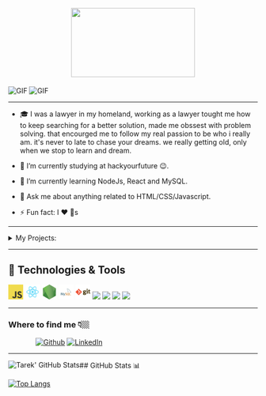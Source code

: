 


<p align="center">
  <img width="250" height="140" src="https://i.ibb.co/Ldjrw9y/8a063315-c3b1-47d1-bdb0-ee40c9e43c14-200x200.png">
</p>




<img align="center" alt="GIF" src="https://github.com/abhisheknaiidu/abhisheknaiidu/blob/master/code.gif?raw=true" width="100%" height="280" /> 

<img align="center" alt="GIF" src="https://i.ibb.co/XxSLFrY/gifntext-gif-3.gif" width="100%" height="380" /> 

<hr>



-	🎓 I was a lawyer in my homeland, working as a lawyer tought me how to keep searching for a better solution, made me obssest with problem solving. that encourged me to follow
my real passion to be who i really am. it's never to late to chase your dreams. we really getting old, only when we stop to learn and dream.

- 🔭 I’m currently studying at hackyourfuture :wink:.
- 🌱 I’m currently learning NodeJs, React and MySQL.
- 💬 Ask me about anything related to HTML/CSS/Javascript.
- ⚡ Fun fact: I :heart: :dog:s

<hr>

<details>
<summary>My Projects: </summary>
  
  <details>
<summary>Project's Name</summary>
 1. Project name
 2. *link to repo*
 3.  description : 
</details>

<details>
<summary>Project2's Name</summary>
 1. Project name
 2. *link to repo*
 3.  description : 
</details>


 
</details>




<hr>




## 🔧 Technologies & Tools




<code><img height="30" src="https://raw.githubusercontent.com/github/explore/80688e429a7d4ef2fca1e82350fe8e3517d3494d/topics/javascript/javascript.png"></code>
<code><img height="30" src="https://raw.githubusercontent.com/github/explore/80688e429a7d4ef2fca1e82350fe8e3517d3494d/topics/react/react.png"></code>
<code><img height="30" src="https://raw.githubusercontent.com/github/explore/80688e429a7d4ef2fca1e82350fe8e3517d3494d/topics/nodejs/nodejs.png"></code>
<code><img height="30" src="https://raw.githubusercontent.com/github/explore/80688e429a7d4ef2fca1e82350fe8e3517d3494d/topics/mysql/mysql.png"></code>
<code><img height="30" src="https://raw.githubusercontent.com/github/explore/80688e429a7d4ef2fca1e82350fe8e3517d3494d/topics/git/git.png"></code>
<code><img height="30" src="https://i.ibb.co/r7dBSWH/14072054271548141949-128.png"></code>
<code><img height="30" src="https://i.ibb.co/gvzP9ND/16738931111536080149-128.png"></code>
<code><img height="30" src="https://i.ibb.co/rtDG7Mp/9133229011551942629-128.png"></code>
<code><img height="30" src="https://i.ibb.co/NZGKhTx/19681752361536207300-128.png"></code>

<hr>

<h3>Where to find me 👇🏼 </h3>


<p style="margin-left: 55px"><a href="https://github.com/Tarek666666/Tarek666666" target="_blank"><img alt="Github" src="https://img.shields.io/badge/GitHub-%2312100E.svg?&style=for-the-badge&logo=Github&logoColor=white" /></a>  <a href="https://www.linkedin.com/in/tarek-aljabr-61544599" target="_blank"><img alt="LinkedIn" src="https://img.shields.io/badge/linkedin-%230077B5.svg?&style=for-the-badge&logo=linkedin&logoColor=white" /></a> </p>




<hr>
## GitHub Stats 📊

<!-- profile stats -->

<a href="https://github.com/Tarek666666/Tarek-Aljabr">
  
   <img align="left" src="https://github-readme-stats.vercel.app/api?username=Tarek666666&show_icons=true&theme=tokyonight" alt="Tarek' GitHub Stats" />
</a>

<a href="https://github.com/Tarek666666/Tarek-Aljabr" >  [![Top Langs](https://github-readme-stats.vercel.app/api/top-langs/?username=Tarek666666&exclude_repo=github-readme-stats,Tarek666666.github.io)](https://github.com/Tarek666666/github-readme-stats)</a>

<br>
<br>
<!-- top lang -->







<!--
**Tarek666666/Tarek666666** is a ✨ _special_ ✨ repository because its `README.md` (this file) appears on your GitHub profile.

Here are some ideas to get you started:

- 🔭 I’m currently working on ...
- 🌱 I’m currently learning ...
- 👯 I’m looking to collaborate on ...
- 🤔 I’m looking for help with ...
- 💬 Ask me about ...
- 📫 How to reach me: ...
- 😄 Pronouns: ...
- ⚡ Fun fact: ...
-->
